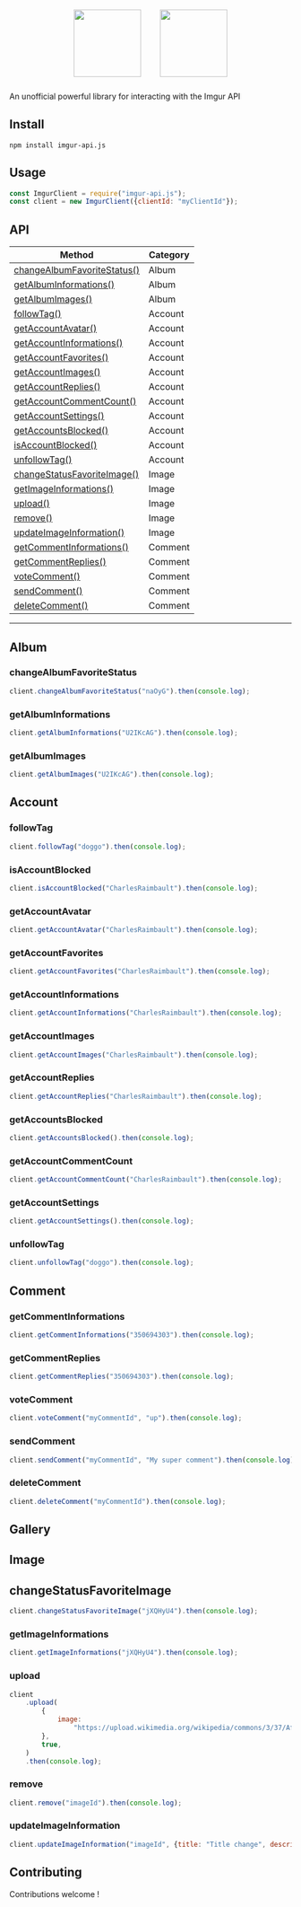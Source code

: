 <h1 align="center">
  <img height="120px" src="https://upload.wikimedia.org/wikipedia/commons/d/d9/Node.js_logo.svg" />&nbsp;&nbsp;&nbsp;&nbsp;
  <img height="120px" src="https://s.imgur.com/images/logo-1200-630.jpg?2" />
</h1>

An unofficial powerful library for interacting with the Imgur API

## Install

```
npm install imgur-api.js
```

## Usage

```javascript
const ImgurClient = require("imgur-api.js");
const client = new ImgurClient({clientId: "myClientId"});
```

## API

| Method                                                    | Category |
| --------------------------------------------------------- | -------- |
| [changeAlbumFavoriteStatus()](#changeAlbumFavoriteStatus) | Album    |
| [getAlbumInformations()](#getAlbumInformations)           | Album    |
| [getAlbumImages()](#getAlbumImages)                       | Album    |
| [followTag()](#followTag)                                 | Account  |
| [getAccountAvatar()](#getAccountAvatar)                   | Account  |
| [getAccountInformations()](#getAccountInformations)       | Account  |
| [getAccountFavorites()](#getAccountFavorites)             | Account  |
| [getAccountImages()](#getAccountImages)                   | Account  |
| [getAccountReplies()](#getAccountReplies)                 | Account  |
| [getAccountCommentCount()](#getAccountCommentCount)       | Account  |
| [getAccountSettings()](#getAccountSettings)               | Account  |
| [getAccountsBlocked()](#getAccountsBlocked)               | Account  |
| [isAccountBlocked()](#isAccountBlocked)                   | Account  |
| [unfollowTag()](#unfollowTag)                             | Account  |
| [changeStatusFavoriteImage()](#changeStatusFavoriteImage) | Image    |
| [getImageInformations()](#getImageInformations)           | Image    |
| [upload()](#upload)                                       | Image    |
| [remove()](#remove)                                       | Image    |
| [updateImageInformation()](#updateImageInformation)       | Image    |
| [getCommentInformations()](#getCommentInformations)       | Comment  |
| [getCommentReplies()](#getCommentReplies)                 | Comment  |
| [voteComment()](#voteComment)                             | Comment  |
| [sendComment()](#sendComment)                             | Comment  |
| [deleteComment()](#deleteComment)                         | Comment  |

---

## Album

### changeAlbumFavoriteStatus

```js
client.changeAlbumFavoriteStatus("naOyG").then(console.log);
```

### getAlbumInformations

```js
client.getAlbumInformations("U2IKcAG").then(console.log);
```

### getAlbumImages

```js
client.getAlbumImages("U2IKcAG").then(console.log);
```

## Account

### followTag

```js
client.followTag("doggo").then(console.log);
```

### isAccountBlocked

```js
client.isAccountBlocked("CharlesRaimbault").then(console.log);
```

### getAccountAvatar

```js
client.getAccountAvatar("CharlesRaimbault").then(console.log);
```

### getAccountFavorites

```js
client.getAccountFavorites("CharlesRaimbault").then(console.log);
```

### getAccountInformations

```js
client.getAccountInformations("CharlesRaimbault").then(console.log);
```

### getAccountImages

```js
client.getAccountImages("CharlesRaimbault").then(console.log);
```

### getAccountReplies

```js
client.getAccountReplies("CharlesRaimbault").then(console.log);
```

### getAccountsBlocked

```js
client.getAccountsBlocked().then(console.log);
```

### getAccountCommentCount

```js
client.getAccountCommentCount("CharlesRaimbault").then(console.log);
```

### getAccountSettings

```js
client.getAccountSettings().then(console.log);
```

### unfollowTag

```js
client.unfollowTag("doggo").then(console.log);
```

## Comment

### getCommentInformations

```js
client.getCommentInformations("350694303").then(console.log);
```

### getCommentReplies

```js
client.getCommentReplies("350694303").then(console.log);
```

### voteComment

```js
client.voteComment("myCommentId", "up").then(console.log);
```

### sendComment

```js
client.sendComment("myCommentId", "My super comment").then(console.log);
```

### deleteComment

```js
client.deleteComment("myCommentId").then(console.log);
```

## Gallery

## Image

## changeStatusFavoriteImage

```js
client.changeStatusFavoriteImage("jXQHyU4").then(console.log);
```

### getImageInformations

```js
client.getImageInformations("jXQHyU4").then(console.log);
```

### upload

```js
client
	.upload(
		{
			image:
				"https://upload.wikimedia.org/wikipedia/commons/3/37/African_Bush_Elephant.jpg",
		},
		true,
	)
	.then(console.log);
```

### remove

```js
client.remove("imageId").then(console.log);
```

### updateImageInformation

```js
client.updateImageInformation("imageId", {title: "Title change", description: "Description change"})).then(console.log);
```

## Contributing

Contributions welcome !

